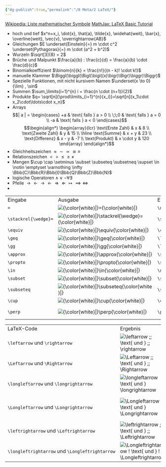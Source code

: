 ```yaml
---
{"dg-publish":true,"permalink":"/0 Meta/2 LaTeX/"}
---
```


[Wikipedia: Liste mathematischer Symbole](https://de.wikipedia.org/wiki/Liste_mathematischer_Symbole)
[MathJax: LaTeX Basic Tutorial](https://www.mathelounge.de/509545/mathjax-latex-basic-tutorial-und-referenz-deutsch)

- hoch und tief
  $x^n+x_i, \dot{x}, \hat{a}, \tilde{x}, \widehat{weit}, \bar{x}, \overline{weit}, \vec{v}, \overrightarrow{AB}$ 
- Gleichungen 
  $E \underset{Einstein}{=} m \cdot c^2 \underset{Pythagoras}{=} m \cdot (a^2 + b^2)$
- Wurzeln
  $\sqrt[3]{8} = 2$
- Brüche und Malpunkt
  $\frac{a}{b} : \frac{c}{d} = \frac{a}{b} \cdot \frac{d}{c}$
- Binomialkoeffizient
  $\binom{n}{k} = \frac{n!}{(n - k)! \cdot k!}$
- manuelle Klammer
  $\Biggl(\biggl(\Bigl(\bigl((x)\bigr)\Bigr)\biggr)\Biggr)$
- Spezielle Funktionen, mit nicht kursivem Namen
  $\underset{x \to 0}{\lim} , \sin$
- Summen
  $\sum_\limits{i=1}^{n} i =  \frac{n \cdot (n+1)}{2}$
- Produkte
  $q= \sqrt[n]{\prod\limits_{i=1}^{n}{x_i}}=\sqrt[n]{x_1\cdot x_2\cdot\ldots\cdot x_n}$
- Arrays
  $$| a | = \begin{cases}
    +a     & \text{ falls } a > 0 \\
    \;\;0  & \text{ falls } a = 0 \\
    -a     & \text{ falls } a < 0
\end{cases}$$
$$\begin{align*}
    \begin{array}{lcr}
        \text{Erste Zahl}   & x         &  8 \\
        \text{Zweite Zahl}  & y         & 15 \\ \hline
        \text{Summe}        & x + y     & 23 \\
        \text{Differenz}    & x - y     & -7 \\
        \text{Produkt}      & x \cdot y & 120
    \end{array}
\end{align*}$$
- Gleichheitszeichen
  $\approx \sim \simeq \cong \equiv$
- Relationszeichen
  $\lt \gt \le \ge \neq$
- Mengen
  $\cup \cap \setminus \subset \subseteq \subsetneq \supset \in \notin \emptyset \varnothing \infty \Bbb{C}\Bbb{R}\Bbb{I}\Bbb{Q}\Bbb{Z}\Bbb{N}$
- logische Operatoren
  $\land \lor \lnot \forall \exists$
- Pfeile
  $\to \gets \rightarrow \leftarrow \Rightarrow \Leftarrow \mapsto \implies \iff$
- 


|     |     |     |     |
|---|---|---|---|
|Eingabe|Ausgabe|Eingabe|Ausgabe|
|`=`|![{\color{white}\|}={\color{white}\|}](https://www.grund-wissen.de/informatik/latex/_images/math/3f10eff96bfb5dddca13a9df7689da311aa8bcc5.png)|`\neq`|![{\color{white}\|}\neq{\color{white}\|}](https://www.grund-wissen.de/informatik/latex/_images/math/93ec69e62b809d77aa688493071d53be3fdd7ad0.png)|
|`\stackrel{\wedge}=`|![{\color{white}\|}\stackrel{\wedge}={\color{white}\|}](https://www.grund-wissen.de/informatik/latex/_images/math/fe494f87ead346a8f53cd167acecaa2a2b6232f0.png)|`\stackrel{!}=`|![{\color{white}\|}\stackrel{!}={\color{white}\|}](https://www.grund-wissen.de/informatik/latex/_images/math/2e09b66e9243027aa1fba442721346254001ea43.png)|
|`\equiv`|![{\color{white}\|}\equiv{\color{white}\|}](https://www.grund-wissen.de/informatik/latex/_images/math/3a6c1817eb607860dbe6fadd1aacb7926505e6ec.png)|`\cong`|![{\color{white}\|}\cong{\color{white}\|}](https://www.grund-wissen.de/informatik/latex/_images/math/df49719aee1a8a112eb11c7aea8b4e9dc2397c0e.png)|
|`\geq`|![{\color{white}\|}\geq{\color{white}\|}](https://www.grund-wissen.de/informatik/latex/_images/math/72172e713b90ae2bfa96791486106d3c19e7f139.png)|`\leq`|![{\color{white}\|}\leq{\color{white}\|}](https://www.grund-wissen.de/informatik/latex/_images/math/1560cd55db4e34fd43abed68de2935083fca9dc9.png)|
|`\gg`|![{\color{white}\|}\gg{\color{white}\|}](https://www.grund-wissen.de/informatik/latex/_images/math/b5593b5525ed4c23905b3ab6206f9db0594cef73.png)|`\ll`|![{\color{white}\|}\ll{\color{white}\|}](https://www.grund-wissen.de/informatik/latex/_images/math/5e335b6301e5351a5ee6f2841740417b61dd45c2.png)|
|`\approx`|![{\color{white}\|}\approx{\color{white}\|}](https://www.grund-wissen.de/informatik/latex/_images/math/2305000e93ca346a4c089ac004d84627fb3fbab7.png)|`\sim`|![{\color{white}\|}\sim{\color{white}\|}](https://www.grund-wissen.de/informatik/latex/_images/math/6a2dcd3b44eab340947c05842d2bd1250af80164.png)|
|`\propto`|![{\color{white}\|}\propto{\color{white}\|}](https://www.grund-wissen.de/informatik/latex/_images/math/c4b72929c59992945ffc3e556776ec39e213560d.png)|`\simeq`|![{\color{white}\|}\simeq{\color{white}\|}](https://www.grund-wissen.de/informatik/latex/_images/math/a5309c7b1484a64e4a67d9d1fba8378276b3a521.png)|
|`\in`|![{\color{white}\|}\in{\color{white}\|}](https://www.grund-wissen.de/informatik/latex/_images/math/86be0e38af65bec5f89a9e0d13113b7feed16546.png)|`\not\in`|![{\color{white}\|}\not\in{\color{white}\|}](https://www.grund-wissen.de/informatik/latex/_images/math/e64e1174b8bcd0badb2c0a94d3bfe8e722226aed.png)|
|`\subset`|![{\color{white}\|}\subset{\color{white}\|}](https://www.grund-wissen.de/informatik/latex/_images/math/f37790011dfc44a0903420af1e265ba0f6623e27.png)|`\supset`|![{\color{white}\|}\supset{\color{white}\|}](https://www.grund-wissen.de/informatik/latex/_images/math/484abbd84e88e5b198b665d1121ab80a3ce3db93.png)|
|`\subseteq`|![{\color{white}\|}\subseteq{\color{white}\|}](https://www.grund-wissen.de/informatik/latex/_images/math/9161f97b7a98076ecffa7415a3a3c7165b72c2cc.png)|`\supseteq`|![{\color{white}\|}\supseteq{\color{white}\|}](https://www.grund-wissen.de/informatik/latex/_images/math/8da67c81335e8bc8269c84f748fd4ad81cac7e76.png)|
|`\cup`|![{\color{white}\|}\cup{\color{white}\|}](https://www.grund-wissen.de/informatik/latex/_images/math/7488bf59eca33cb49cc165c8b4fdf13d2da5f5a8.png)|`\cap`|![{\color{white}\|}\cap{\color{white}\|}](https://www.grund-wissen.de/informatik/latex/_images/math/24ef42d30d1c50d6f7c49bbade7265ca8587b75f.png)|
|`\perp`|![{\color{white}\|}\perp{\color{white}\|}](https://www.grund-wissen.de/informatik/latex/_images/math/05c6a21b494610e5fb4dbddf2eb8de082e7d3c57.png)|`\parallel`|![{\color{white}\|}\parallel{\color{white}\|}](https://www.grund-wissen.de/informatik/latex/_images/math/ab65d56059938fbe3999d7ed710f7cae0f16f92d.png)|

|   |   |   |
|---|---|---|
|LaTeX-Code|Ergebnis|Beschreibung|
|`\leftarrow` und `\rightarrow`|![\leftarrow \;\; \text{ und } \;\; \rightarrow](https://www.grund-wissen.de/informatik/latex/_images/math/67410e0fd05a1cabee30388d2a7e0dc091224875.png)|waagrechter Pfeil|
|`\Leftarrow` und `\Rightarrow`|![\Leftarrow \;\; \text{ und } \;\; \Rightarrow](https://www.grund-wissen.de/informatik/latex/_images/math/2ab568ed56393de34e48f249cba7beaba6456f94.png)|waagrechter Pfeil mit Doppelstrich|
|`\longleftarrow` und `\longrightarrow`|![\longleftarrow \text{ und } \longrightarrow](https://www.grund-wissen.de/informatik/latex/_images/math/13e291587cb1fc9322895f559f758437ab16cb32.png)|langer waagrechter Pfeil|
|`\Longleftarrow` und `\Longrightarrow`|![\Longleftarrow \text{ und } \Longrightarrow](https://www.grund-wissen.de/informatik/latex/_images/math/c9531db71994ee8d36fb375c408ae082817eedd3.png)|langer waagrechter Pfeil mit Doppelstrich|
|`\leftrightarrow` und `\Leftrightarrow`|![\leftrightarrow \;\; \text{ und } \;\; \Leftrightarrow](https://www.grund-wissen.de/informatik/latex/_images/math/8c20534be05b70d83f28c81466f14e17ed3c786a.png)|beidseitiger Pfeil|
|`\longleftrightarrow` und `\Longleftrightarrow`|![\Longleftrightarrow \! \text{ und } \! \Longleftrightarrow](https://www.grund-wissen.de/informatik/latex/_images/math/7c6e2caf4a1980ac17629a01164056993e1ed9c2.png)|langer beidseitiger Pfeil|
